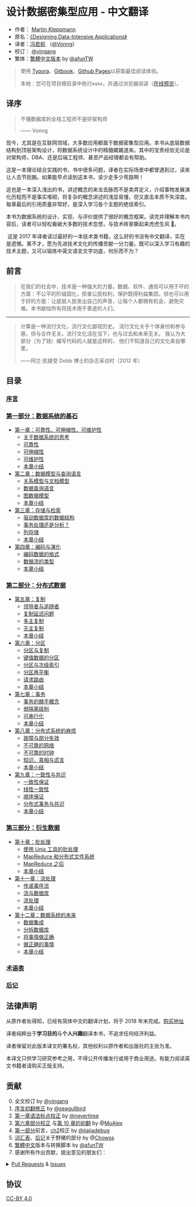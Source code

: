 # 设计数据密集型应用 - 中文翻译

- 作者： [Martin Kleppmann](https://martin.kleppmann.com)
- 原名：[《Designing Data-Intensive Applications》](http://shop.oreilly.com/product/0636920032175.do)
- 译者：[冯若航](https://vonng.com) （[@Vonng](https://vonng.com/en/)）
- 校订： [@yingang](https://github.com/yingang)
- 繁体：[繁體中文版本](zh-tw/README.md) by [@afunTW](https://github.com/afunTW)

> 使用 [Typora](https://www.typora.io)、[Gitbook](https://vonng.gitbooks.io/ddia-cn/content/)，[Github Pages](https://vonng.github.io/ddia)以获取最佳阅读体验。
>
> 本地：您可在项目根目录中执行`make`，并通过浏览器阅读（[在线预览](http://ddia.vonng.com/#/)）。

## 译序

> 不懂数据库的全栈工程师不是好架构师
>
> —— Vonng

​ 现今，尤其是在互联网领域，大多数应用都属于数据密集型应用。本书从底层数据结构到顶层架构设计，将数据系统设计中的精髓娓娓道来。其中的宝贵经验无论是对架构师，DBA、还是后端工程师、甚至产品经理都会有帮助。

​ 这是一本理论结合实践的书，书中很多问题，译者在实际场景中都曾遇到过，读来让人击节扼腕。如果能早点读到这本书，该少走多少弯路啊！

​ 这也是一本深入浅出的书，讲述概念的来龙去脉而不是卖弄定义，介绍事物发展演化历程而不是事实堆砌，将复杂的概念讲述的浅显易懂，但又直击本质不失深度。每章最后的引用质量非常好，是深入学习各个主题的绝佳索引。

​ 本书为数据系统的设计、实现、与评价提供了很好的概念框架。读完并理解本书内容后，读者可以轻松看破大多数的技术忽悠，与技术砖家撕起来虎虎生风 🤣。

​ 这是 2017 年译者读过最好的一本技术类书籍，这么好的书没有中文翻译，实在是遗憾。某不才，愿为先进技术文化的传播贡献一分力量。既可以深入学习有趣的技术主题，又可以锻炼中英文语言文字功底，何乐而不为？

## 前言

> 在我们的社会中，技术是一种强大的力量。数据、软件、通信可以用于坏的方面：不公平的阶级固化，损害公民权利，保护既得利益集团。但也可以用于好的方面：让底层人民发出自己的声音，让每个人都拥有机会，避免灾难。本书献给所有将技术用于善途的人们。

---

> 计算是一种流行文化，流行文化鄙视历史。 流行文化关乎个体身份和参与感，但与合作无关。流行文化活在当下，也与过去和未来无关。 我认为大部分（为了钱）编写代码的人就是这样的， 他们不知道自己的文化来自哪里。
>
> ——阿兰·凯接受 Dobb 博士的杂志采访时（2012 年）

## 目录

### [序言](preface.md)

### [第一部分：数据系统的基石](part-i.md)

- [第一章：可靠性、可伸缩性、可维护性](ch1.md)
  - [关于数据系统的思考](ch1.md#关于数据系统的思考)
  - [可靠性](ch1.md#可靠性)
  - [可伸缩性](ch1.md#可伸缩性)
  - [可维护性](ch1.md#可维护性)
  - [本章小结](ch1.md#本章小结)
- [第二章：数据模型与查询语言](ch2.md)
  - [关系模型与文档模型](ch2.md#关系模型与文档模型)
  - [数据查询语言](ch2.md#数据查询语言)
  - [图数据模型](ch2.md#图数据模型)
  - [本章小结](ch2.md#本章小结)
- [第三章：存储与检索](ch3.md)
  - [驱动数据库的数据结构](ch3.md#驱动数据库的数据结构)
  - [事务处理还是分析？](ch3.md#事务处理还是分析？)
  - [列存储](ch3.md#列存储)
  - [本章小结](ch3.md#本章小结)
- [第四章：编码与演化](ch4.md)
  - [编码数据的格式](ch4.md#编码数据的格式)
  - [数据流的类型](ch4.md#数据流的类型)
  - [本章小结](ch4.md#本章小结)

### [第二部分：分布式数据](part-ii.md)

- [第五章：复制](ch5.md)
  - [领导者与追随者](ch5.md#领导者与追随者)
  - [复制延迟问题](ch5.md#复制延迟问题)
  - [多主复制](ch5.md#多主复制)
  - [无主复制](ch5.md#无主复制)
  - [本章小结](ch5.md#本章小结)
- [第六章：分区](ch6.md)
  - [分区与复制](ch6.md#分区与复制)
  - [键值数据的分区](ch6.md#键值数据的分区)
  - [分区与次级索引](ch6.md#分区与次级索引)
  - [分区再平衡](ch6.md#分区再平衡)
  - [请求路由](ch6.md#请求路由)
  - [本章小结](ch6.md#本章小结)
- [第七章：事务](ch7.md)
  - [事务的棘手概念](ch7.md#事务的棘手概念)
  - [弱隔离级别](ch7.md#弱隔离级别)
  - [可串行化](ch7.md#可串行化)
  - [本章小结](ch7.md#本章小结)
- [第八章：分布式系统的麻烦](ch8.md)
  - [故障与部分失效](ch8.md#故障与部分失效)
  - [不可靠的网络](ch8.md#不可靠的网络)
  - [不可靠的时钟](ch8.md#不可靠的时钟)
  - [知识、真相与谎言](ch8.md#知识、真相与谎言)
  - [本章小结](ch8.md#本章小结)
- [第九章：一致性与共识](ch9.md)
  - [一致性保证](ch9.md#一致性保证)
  - [线性一致性](ch9.md#线性一致性)
  - [顺序保证](ch9.md#顺序保证)
  - [分布式事务与共识](ch9.md#分布式事务与共识)
  - [本章小结](ch9.md#本章小结)

### [第三部分：衍生数据](part-iii.md)

- [第十章：批处理](ch10.md)
  - [使用 Unix 工具的批处理](ch10.md#使用Unix工具的批处理)
  - [MapReduce 和分布式文件系统](ch10.md#MapReduce和分布式文件系统)
  - [MapReduce 之后](ch10.md#MapReduce之后)
  - [本章小结](ch10.md#本章小结)
- [第十一章：流处理](ch11.md)
  - [传递事件流](ch11.md#传递事件流)
  - [流与数据库](ch11.md#流与数据库)
  - [流处理](ch11.md#流处理)
  - [本章小结](ch11.md#本章小结)
- [第十二章：数据系统的未来](ch12.md)
  - [数据集成](ch12.md#数据集成)
  - [分拆数据库](ch12.md#分拆数据库)
  - [将事情做正确](ch12.md#将事情做正确)
  - [做正确的事情](ch12.md#做正确的事情)
  - [本章小结](ch12.md#本章小结)

### [术语表](glossary.md)

### [后记](colophon.md)

## 法律声明

从原作者处得知，已经有简体中文的翻译计划，将于 2018 年末完成。[购买地址](https://search.jd.com/Search?keyword=设计数据密集型应用)

译者纯粹出于**学习目的**与**个人兴趣**翻译本书，不追求任何经济利益。

译者保留对此版本译文的署名权，其他权利以原作者和出版社的主张为准。

本译文只供学习研究参考之用，不得公开传播发行或用于商业用途。有能力阅读英文书籍者请购买正版支持。

## 贡献

0. 全文校订 by [@yingang](https://github.com/yingang)
1. [序言初翻修正](https://github.com/Vonng/ddia/commit/afb5edab55c62ed23474149f229677e3b42dfc2c) by [@seagullbird](https://github.com/Vonng/ddia/commits?author=seagullbird)
2. [第一章语法标点校正](https://github.com/Vonng/ddia/commit/973b12cd8f8fcdf4852f1eb1649ddd9d187e3644) by [@nevertiree](https://github.com/Vonng/ddia/commits?author=nevertiree)
3. [第六章部分校正](https://github.com/Vonng/ddia/commit/d4eb0852c0ec1e93c8aacc496c80b915bb1e6d48) 与[第 10 章的初翻](https://github.com/Vonng/ddia/commit/9de8dbd1bfe6fbb03b3bf6c1a1aa2291aed2490e) by @[MuAlex](https://github.com/Vonng/ddia/commits?author=MuAlex)
4. [第一部分](part-i.md)前言，[ch2](ch2.md)校正 by [@jiajiadebug](https://github.com/Vonng/ddia/commits?author=jiajiadebug)
5. [词汇表](glossary.md)、[后记]()关于野猪的部分 by @[Chowss](https://github.com/Vonng/ddia/commits?author=Chowss)
6. [繁體中文](https://github.com/Vonng/ddia/pulls)版本与转换脚本 by [@afunTW](https://github.com/afunTW)
7. 感谢所有作出贡献，提出意见的朋友们：

<details>
<summary><a href="https://github.com/Vonng/ddia/pulls">Pull Requests</a> & <a href="https://github.com/Vonng/ddia/issues">Issues</a></summary>

| ISSUE & Pull Requests                         | USER                                                 | Title                                                          |
| --------------------------------------------- | ---------------------------------------------------- | -------------------------------------------------------------- |
| [123](https://github.com/Vonng/ddia/pull/123) | [@yingang](https://github.com/yingang)               | translation updates (chapter 9, TOC in readme, glossary, etc.) |
| [121](https://github.com/Vonng/ddia/pull/121) | [@yingang](https://github.com/yingang)               | translation updates (chapter 5 to chapter 8)                   |
| [120](https://github.com/Vonng/ddia/pull/120) | [@jiong-han](https://github.com/jiong-han)           | Typo fix: 呲之以鼻 -> 嗤之以鼻                                 |
| [119](https://github.com/Vonng/ddia/pull/119) | [@cclauss](https://github.com/cclauss)               | Streamline file operations in convert()                        |
| [118](https://github.com/Vonng/ddia/pull/118) | [@yingang](https://github.com/yingang)               | translation updates (chapter 2 and 4)                          |
| [117](https://github.com/Vonng/ddia/pull/117) | [@feeeei](https://github.com/feeeei)                 | 统一每章的标题格式                                             |
| [115](https://github.com/Vonng/ddia/pull/115) | [@NageNalock](https://github.com/NageNalock)         | 第七章病句修改: 重复词语                                       |
| [114](https://github.com/Vonng/ddia/pull/114) | [@Sunt-ing](https://github.com/Sunt-ing)             | Update README.md: correct the book name                        |
| [113](https://github.com/Vonng/ddia/pull/113) | [@lpxxn](https://github.com/lpxxn)                   | 修改语句                                                       |
| [112](https://github.com/Vonng/ddia/pull/112) | [@ibyte2011](https://github.com/ibyte2011)           | Update ch9.md                                                  |
| [110](https://github.com/Vonng/ddia/pull/110) | [@lpxxn](https://github.com/lpxxn)                   | 读已写入数据                                                   |
| [107](https://github.com/Vonng/ddia/pull/107) | [@abbychau](https://github.com/abbychau)             | 單調鐘和好死还是赖活着                                         |
| [106](https://github.com/Vonng/ddia/pull/106) | [@enochii](https://github.com/enochii)               | typo in ch2: fix braces typo                                   |
| [105](https://github.com/Vonng/ddia/pull/105) | [@LiminCode](https://github.com/LiminCode)           | Chronicle translation error                                    |
| [104](https://github.com/Vonng/ddia/pull/104) | [@Sunt-ing](https://github.com/Sunt-ing)             | several advice for better translation                          |
| [103](https://github.com/Vonng/ddia/pull/103) | [@Sunt-ing](https://github.com/Sunt-ing)             | typo in ch4: should be 完成 rather than 完全                   |
| [102](https://github.com/Vonng/ddia/pull/102) | [@Sunt-ing](https://github.com/Sunt-ing)             | ch4: better-translation: 扼杀 → 破坏                           |
| [101](https://github.com/Vonng/ddia/pull/101) | [@Sunt-ing](https://github.com/Sunt-ing)             | typo in Ch4: should be "改变" rathr than "盖面"                |
| [100](https://github.com/Vonng/ddia/pull/100) | [@LiminCode](https://github.com/LiminCode)           | fix missing translation                                        |
| [99 ](https://github.com/Vonng/ddia/pull/99)  | [@mrdrivingduck](https://github.com/mrdrivingduck)   | ch6: fix the word rebalancing                                  |
| [98 ](https://github.com/Vonng/ddia/pull/98)  | [@jacklightChen](https://github.com/jacklightChen)   | fix ch7.md: fix wrong references                               |
| [97 ](https://github.com/Vonng/ddia/pull/97)  | [@jenac](https://github.com/jenac)                   | 96                                                             |
| [96 ](https://github.com/Vonng/ddia/pull/96)  | [@PragmaTwice](https://github.com/PragmaTwice)       | ch2: fix typo about 'may or may not be'                        |
| [95 ](https://github.com/Vonng/ddia/pull/95)  | [@EvanMu96](https://github.com/EvanMu96)             | fix translation of "the battle cry" in ch5                     |
| [94 ](https://github.com/Vonng/ddia/pull/94)  | [@kemingy](https://github.com/kemingy)               | ch6: fix markdown and punctuations                             |
| [93 ](https://github.com/Vonng/ddia/pull/93)  | [@kemingy](https://github.com/kemingy)               | ch5: fix markdown and some typos                               |
| [92 ](https://github.com/Vonng/ddia/pull/92)  | [@Gilbert1024](https://github.com/Gilbert1024)       | Merge pull request #1 from Vonng/master                        |
| [88 ](https://github.com/Vonng/ddia/pull/88)  | [@kemingy](https://github.com/kemingy)               | fix typo for ch1, ch2, ch3, ch4                                |
| [87 ](https://github.com/Vonng/ddia/pull/87)  | [@wynn5a](https://github.com/wynn5a)                 | Update ch3.md                                                  |
| [86 ](https://github.com/Vonng/ddia/pull/86)  | [@northmorn](https://github.com/northmorn)           | Update ch1.md                                                  |
| [85 ](https://github.com/Vonng/ddia/pull/85)  | [@sunbuhui](https://github.com/sunbuhui)             | fix ch2.md: fix ch2 ambiguous translation                      |
| [84 ](https://github.com/Vonng/ddia/pull/84)  | [@ganler](https://github.com/ganler)                 | Fix translation: use up                                        |
| [83 ](https://github.com/Vonng/ddia/pull/83)  | [@afunTW](https://github.com/afunTW)                 | Using OpenCC to convert from zh-cn to zh-tw                    |
| [82 ](https://github.com/Vonng/ddia/pull/82)  | [@kangni](https://github.com/kangni)                 | fix gitbook url                                                |
| [78 ](https://github.com/Vonng/ddia/pull/78)  | [@hanyu2](https://github.com/hanyu2)                 | Fix unappropriated translation                                 |
| [77 ](https://github.com/Vonng/ddia/pull/77)  | [@Ozarklake](https://github.com/Ozarklake)           | fix typo                                                       |
| [75 ](https://github.com/Vonng/ddia/pull/75)  | [@2997ms](https://github.com/2997ms)                 | Fix typo                                                       |
| [74 ](https://github.com/Vonng/ddia/pull/74)  | [@2997ms](https://github.com/2997ms)                 | Update ch9.md                                                  |
| [70 ](https://github.com/Vonng/ddia/pull/70)  | [@2997ms](https://github.com/2997ms)                 | Update ch7.md                                                  |
| [67 ](https://github.com/Vonng/ddia/pull/67)  | [@jiajiadebug](https://github.com/jiajiadebug)       | fix issues in ch2 - ch9 and glossary                           |
| [66 ](https://github.com/Vonng/ddia/pull/66)  | [@blindpirate](https://github.com/blindpirate)       | Fix typo                                                       |
| [63 ](https://github.com/Vonng/ddia/pull/63)  | [@haifeiWu](https://github.com/haifeiWu)             | Update ch10.md                                                 |
| [62 ](https://github.com/Vonng/ddia/pull/62)  | [@ych](https://github.com/ych)                       | fix ch1.md typesetting problem                                 |
| [61 ](https://github.com/Vonng/ddia/pull/61)  | [@xianlaioy](https://github.com/xianlaioy)           | docs:钟-->种，去掉 ou                                          |
| [60 ](https://github.com/Vonng/ddia/pull/60)  | [@Zombo1296](https://github.com/Zombo1296)           | 否则 -> 或者                                                   |
| [59 ](https://github.com/Vonng/ddia/pull/59)  | [@AlexanderMisel](https://github.com/AlexanderMisel) | 呼叫->调用，显着->显著                                         |
| [58 ](https://github.com/Vonng/ddia/pull/58)  | [@ibyte2011](https://github.com/ibyte2011)           | Update ch8.md                                                  |
| [55 ](https://github.com/Vonng/ddia/pull/55)  | [@saintube](https://github.com/saintube)             | ch8: 修改链接错误                                              |
| [54 ](https://github.com/Vonng/ddia/pull/54)  | [@Panmax](https://github.com/Panmax)                 | Update ch2.md                                                  |
| [53 ](https://github.com/Vonng/ddia/pull/53)  | [@ibyte2011](https://github.com/ibyte2011)           | Update ch9.md                                                  |
| [52 ](https://github.com/Vonng/ddia/pull/52)  | [@hecenjie](https://github.com/hecenjie)             | Update ch1.md                                                  |
| [51 ](https://github.com/Vonng/ddia/pull/51)  | [@latavin243](https://github.com/latavin243)         | fix 修正 ch3 ch4 几处翻译                                      |
| [50 ](https://github.com/Vonng/ddia/pull/50)  | [@AlexZFX](https://github.com/AlexZFX)               | 几个疏漏和格式错误                                             |
| [49 ](https://github.com/Vonng/ddia/pull/49)  | [@haifeiWu](https://github.com/haifeiWu)             | Update ch1.md                                                  |
| [48 ](https://github.com/Vonng/ddia/pull/48)  | [@scaugrated](https://github.com/scaugrated)         | fix typo                                                       |
| [47 ](https://github.com/Vonng/ddia/pull/47)  | [@lzwill](https://github.com/lzwill)                 | Fixed typos in ch2                                             |
| [45 ](https://github.com/Vonng/ddia/pull/45)  | [@zenuo](https://github.com/zenuo)                   | 删除一个多余的右括号                                           |
| [44 ](https://github.com/Vonng/ddia/pull/44)  | [@akxxsb](https://github.com/akxxsb)                 | 修正第 7 章底部链接错误                                        |
| [43 ](https://github.com/Vonng/ddia/pull/43)  | [@baijinping](https://github.com/baijinping)         | "更假简单"->"更加简单"                                         |
| [42 ](https://github.com/Vonng/ddia/pull/42)  | [@tisonkun](https://github.com/tisonkun)             | 修复 ch1 中的无序列表格式                                      |
| [38 ](https://github.com/Vonng/ddia/pull/38)  | [@renjie-c](https://github.com/renjie-c)             | 纠正多处的翻译小错误                                           |
| [37 ](https://github.com/Vonng/ddia/pull/37)  | [@tankilo](https://github.com/tankilo)               | fix translation mistakes in ch4.md                             |
| [36 ](https://github.com/Vonng/ddia/pull/36)  | [@wwek](https://github.com/wwek)                     | 1.修复多个链接错误 2.名词优化修订 3.错误修订                   |
| [35 ](https://github.com/Vonng/ddia/pull/35)  | [@wwek](https://github.com/wwek)                     | fix ch7.md to ch8.md link error                                |
| [34 ](https://github.com/Vonng/ddia/pull/34)  | [@wwek](https://github.com/wwek)                     | Merge pull request #1 from Vonng/master                        |
| [33 ](https://github.com/Vonng/ddia/pull/33)  | [@wwek](https://github.com/wwek)                     | fix part-ii.md link error                                      |
| [32 ](https://github.com/Vonng/ddia/pull/32)  | [@JCYoky](https://github.com/JCYoky)                 | Update ch2.md                                                  |
| [31 ](https://github.com/Vonng/ddia/pull/31)  | [@elsonLee](https://github.com/elsonLee)             | Update ch7.md                                                  |
| [26 ](https://github.com/Vonng/ddia/pull/26)  | [@yjhmelody](https://github.com/yjhmelody)           | 修复一些明显错误                                               |
| [25 ](https://github.com/Vonng/ddia/pull/25)  | [@lqbilbo](https://github.com/lqbilbo)               | 修复链接错误                                                   |
| [24 ](https://github.com/Vonng/ddia/pull/24)  | [@artiship](https://github.com/artiship)             | 修改词语顺序                                                   |
| [23 ](https://github.com/Vonng/ddia/pull/23)  | [@artiship](https://github.com/artiship)             | 修正错别字                                                     |
| [22 ](https://github.com/Vonng/ddia/pull/22)  | [@artiship](https://github.com/artiship)             | 纠正翻译错误                                                   |
| [21 ](https://github.com/Vonng/ddia/pull/21)  | [@zhtisi](https://github.com/zhtisi)                 | 修正目录和本章标题不符的情况                                   |
| [20 ](https://github.com/Vonng/ddia/pull/20)  | [@rentiansheng](https://github.com/rentiansheng)     | Update ch7.md                                                  |
| [19 ](https://github.com/Vonng/ddia/pull/19)  | [@LHRchina](https://github.com/LHRchina)             | 修复语句小 bug                                                 |
| [16 ](https://github.com/Vonng/ddia/pull/16)  | [@MuAlex](https://github.com/MuAlex)                 | Master                                                         |
| [15 ](https://github.com/Vonng/ddia/pull/15)  | [@cg-zhou](https://github.com/cg-zhou)               | Update translation progress                                    |
| [14 ](https://github.com/Vonng/ddia/pull/14)  | [@cg-zhou](https://github.com/cg-zhou)               | Translate glossary                                             |
| [13 ](https://github.com/Vonng/ddia/pull/13)  | [@cg-zhou](https://github.com/cg-zhou)               | 详细修改了后记中和印度野猪相关的描述                           |
| [12 ](https://github.com/Vonng/ddia/pull/12)  | [@ibyte2011](https://github.com/ibyte2011)           | 修改了部分翻译                                                 |
| [11 ](https://github.com/Vonng/ddia/pull/11)  | [@jiajiadebug](https://github.com/jiajiadebug)       | ch2 100%                                                       |
| [10 ](https://github.com/Vonng/ddia/pull/10)  | [@jiajiadebug](https://github.com/jiajiadebug)       | ch2 20%                                                        |
| [9 ](https://github.com/Vonng/ddia/pull/9)    | [@jiajiadebug](https://github.com/jiajiadebug)       | Preface, ch1, part-i translation minor fixes                   |
| [7 ](https://github.com/Vonng/ddia/pull/7)    | [@MuAlex](https://github.com/MuAlex)                 | Ch6 translation pull request                                   |
| [6 ](https://github.com/Vonng/ddia/pull/6)    | [@MuAlex](https://github.com/MuAlex)                 | Ch6 change version1                                            |
| [5 ](https://github.com/Vonng/ddia/pull/5)    | [@nevertiree](https://github.com/nevertiree)         | Chapter 01 语法微调                                            |
| [2 ](https://github.com/Vonng/ddia/pull/2)    | [@seagullbird](https://github.com/seagullbird)       | 序言初翻                                                       |

</details>

## 协议

[CC-BY 4.0](LICENSE)
